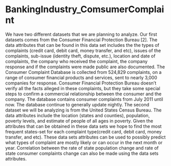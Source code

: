 # BankingIndustry_ComsumerComplaint
We have two different datasets that we are planning to analyze. Our first datasets comes from the Consumer Financial Protection Bureau [2]. The data attributes that can be found in this data set includes the the types of complaints (credit card, debit card, money transfer, and etc), issues of the complaints, sub-issue (identity theft, dispute, etc.), location and date of complaints, the company who received the complaint, the company response and if the complaints were made public are also documented. The Consumer Complaint Database is collected from 524,829 complaints, on a range of consumer financial products and services, sent to nearly 3,000 companies for response. Consumer Financial Protection Bureau doesn’t verify all the facts alleged in these complaints, but they take some special steps to confirm a commercial relationship between the consumer and the company. The database contains consumer complaints from July 2011 until now. The database continue to generally update nightly.  The second dataset we will be analyzing is from the United States Census Bureau. The data attributes include the location (states and counties), population, poverty levels, and estimate of people of all ages in poverty.  Given the attributes that can be obtained in these data sets we hope to find the most frequent states-set for each complaint type(credit card, debit card, money transfer, and etc). These data sets attributes can be used to possibly predict what types of complaint are mostly likely or can occur in the next month or year. Correlation between the rate of state population change and rate of state consumer complaints change can also be made using the data sets attributes. 
